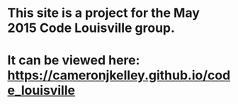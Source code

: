# This site is a project for the May 2015 Code Louisville group.
# It can be viewed here: https://cameronjkelley.github.io/code_louisville
